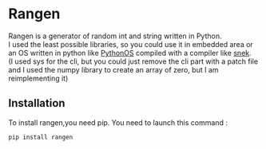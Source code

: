 # Rangen
Rangen is a generator of random int and string written in Python.   
I used the least possible libraries, so you could use it in embedded area or an OS written in python like [PythonOS](https://github.com/Abb1x/pythonOS) compiled with a compiler like [snek](https://github.com/Abb1x/snek).  
(I used sys for the cli, but you could just remove the cli part with a patch file and I used the numpy library to create an array of zero, but I am reimplementing it)



## Installation
To install rangen,you need pip.
You need to launch this command : 
```
pip install rangen
```

